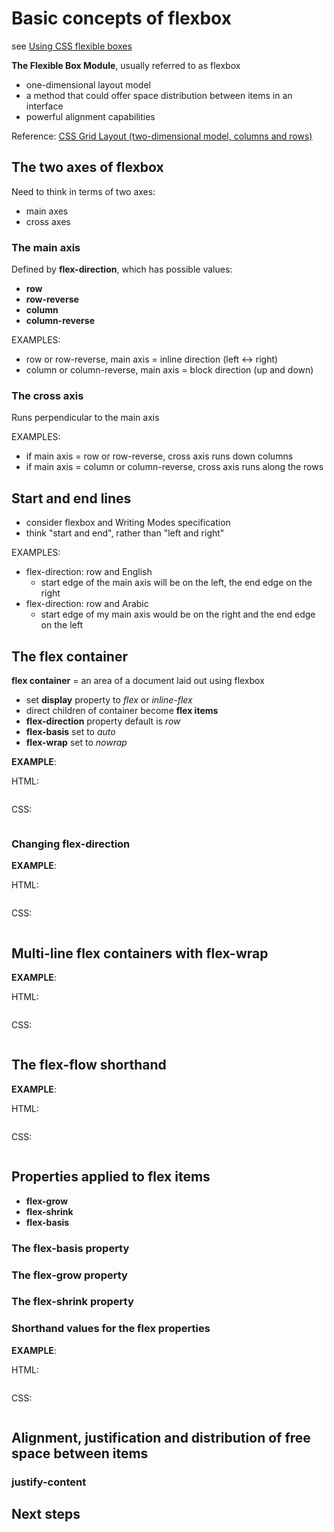 # Basic concepts of flexbox

see [Using CSS flexible boxes](https://developer.mozilla.org/en-US/docs/Web/CSS/CSS_Flexible_Box_Layout/Basic_Concepts_of_Flexbox)

**The Flexible Box Module**, usually referred to as flexbox

- one-dimensional layout model
- a method that could offer space distribution between items in an interface
- powerful alignment capabilities

Reference: [CSS Grid Layout (two-dimensional model, columns and rows)](https://developer.mozilla.org/en-US/docs/Web/CSS/CSS_Grid_Layout)

## The two axes of flexbox

Need to think in terms of two axes:

- main axes
- cross axes

### The main axis

Defined by **flex-direction**, which has possible values:

- **row**
- **row-reverse**
- **column**
- **column-reverse**

EXAMPLES:

- row or row-reverse, main axis = inline direction (left <-> right)
- column or column-reverse, main axis = block direction (up and down)

### The cross axis

Runs perpendicular to the main axis

EXAMPLES:

- if main axis = row or row-reverse, cross axis runs down columns
- if main axis = column or column-reverse, cross axis runs along the rows

## Start and end lines

- consider flexbox and Writing Modes specification
- think "start and end", rather than "left and right"

EXAMPLES:

- flex-direction: row and English
  - start edge of the main axis will be on the left, the end edge on the right
- flex-direction: row and Arabic
  - start edge of my main axis would be on the right and the end edge on the left

## The flex container

**flex container** = an area of a document laid out using flexbox

- set **display** property to *flex* or *inline-flex*
- direct children of container become **flex items**
- **flex-direction** property default is *row*
- **flex-basis** set to *auto*
- **flex-wrap** set to *nowrap*

**EXAMPLE**:

HTML:

```html

```

CSS:

```css

```

### Changing flex-direction

**EXAMPLE**:

HTML:

```html

```

CSS:

```css

```

## Multi-line flex containers with flex-wrap

**EXAMPLE**:

HTML:

```html

```

CSS:

```css

```

## The flex-flow shorthand

**EXAMPLE**:

HTML:

```html

```

CSS:

```css

```

## Properties applied to flex items

- **flex-grow**
- **flex-shrink**
- **flex-basis**

### The flex-basis property

### The flex-grow property

### The flex-shrink property

### Shorthand values for the flex properties

**EXAMPLE**:

HTML:

```html

```

CSS:

```css

```

## Alignment, justification and distribution of free space between items

### justify-content

## Next steps